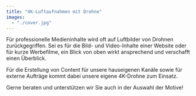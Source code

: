 ```yaml
---
title: "4K-Luftaufnahmen mit Drohne"
images:
  - "./cover.jpg"
---
```


Für professionelle Medieninhalte wird oft auf Luftbilder von Drohnen zurückgegriffen. Sei es für die Bild- und Video-Inhalte einer Website oder für kurze Werbefilme, ein Blick von oben wirkt ansprechend und verschafft einen Überblick.

Für die Erstellung von Content für unsere hauseigenen Kanäle sowie für externe Aufträge kommt dabei unsere eigene 4K-Drohne zum Einsatz.

Gerne beraten und unterstützen wir Sie auch in der Auswahl der Motive!
